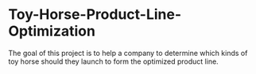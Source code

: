 # Toy-Horse-Product-Line-Optimization
The goal of this project is to help a company to determine which kinds of toy horse should they launch to form the optimized product line.
